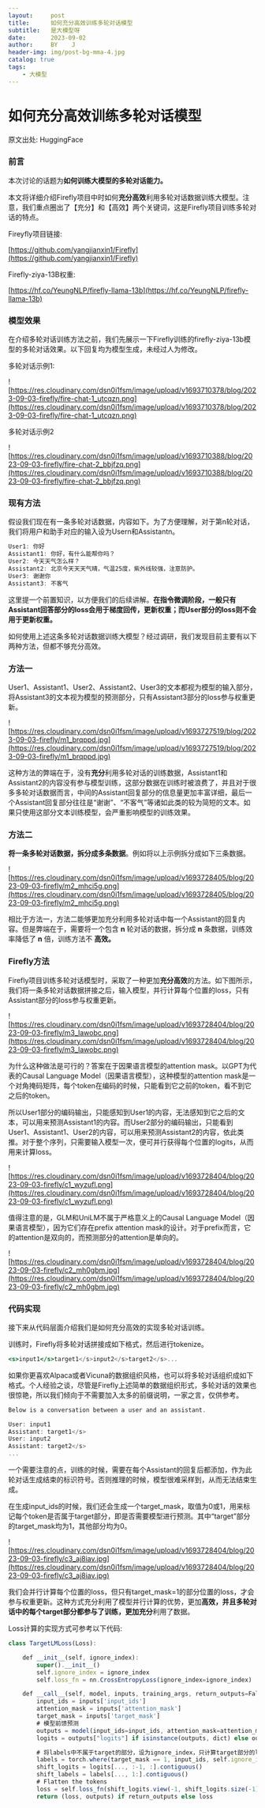 ```yaml
---
layout:     post
title:      如何充分高效训练多轮对话模型
subtitle:   是大模型呀
date:       2023-09-02
author:     BY    J
header-img: img/post-bg-mma-4.jpg
catalog: true
tags:
    - 大模型
---
```

# 如何充分高效训练多轮对话模型

原文出处: HuggingFace

### 前言

本次讨论的话题为**如何训练大模型的多轮对话能力。**

本文将详细介绍Firefly项目中时如何**充分高效**利用多轮对话数据训练大模型。注意，我们重点圈出了【充分】和【高效】两个关键词，这是Firefly项目训练多轮对话的特点。

Fireyfly项目链接:

[https://github.com/yangjianxin1/Firefly](https://github.com/yangjianxin1/Firefly)

Firefly-ziya-13B权重:

[https://hf.co/YeungNLP/firefly-llama-13b](https://hf.co/YeungNLP/firefly-llama-13b)

### 模型效果

在介绍多轮对话训练方法之前，我们先展示一下Firefly训练的firefly-ziya-13b模型的多轮对话效果。以下回复均为模型生成，未经过人为修改。

多轮对话示例1:

![https://res.cloudinary.com/dsn0i1fsm/image/upload/v1693710378/blog/2023-09-03-firefly/fire-chat-1_utcqzn.png](https://res.cloudinary.com/dsn0i1fsm/image/upload/v1693710378/blog/2023-09-03-firefly/fire-chat-1_utcqzn.png)

多轮对话示例2 

![https://res.cloudinary.com/dsn0i1fsm/image/upload/v1693710388/blog/2023-09-03-firefly/fire-chat-2_bbjfzq.png](https://res.cloudinary.com/dsn0i1fsm/image/upload/v1693710388/blog/2023-09-03-firefly/fire-chat-2_bbjfzq.png)

### 现有方法

假设我们现在有一条多轮对话数据，内容如下。为了方便理解，对于第n轮对话，我们将用户和助手对应的输入设为Usern和Assistantn。

```jsx
User1: 你好
Assistant1: 你好，有什么能帮你吗？
User2: 今天天气怎么样？
Assistant2: 北京今天天天气晴，气温25度，紫外线较强，注意防护。
User3: 谢谢你
Assistant3: 不客气
```

这里提一个前置知识，以方便我们的后续讲解。**在指令微调阶段，一般只有Assistant回答部分的loss会用于梯度回传，更新权重；而User部分的loss则不会用于更新权重。**

如何使用上述这条多轮对话数据训练大模型？经过调研，我们发现目前主要有以下两种方法，但都不够充分高效。

### 方法一

User1、Assistant1、User2、Assistant2、User3的文本都视为模型的输入部分，将Assistant3的文本视为模型的预测部分，只有Assistant3部分的loss参与权重更新。

![https://res.cloudinary.com/dsn0i1fsm/image/upload/v1693727519/blog/2023-09-03-firefly/m1_brqppd.jpg](https://res.cloudinary.com/dsn0i1fsm/image/upload/v1693727519/blog/2023-09-03-firefly/m1_brqppd.jpg)

这种方法的弊端在于，没有**充分**利用多轮对话的训练数据，Assistant1和Assistant2的内容没有参与模型训练，这部分数据在训练时被浪费了，并且对于很多多轮对话数据而言，中间的Assistant回复部分的信息量更加丰富详细，最后一个Assistant回复部分往往是“谢谢”、“不客气”等诸如此类的较为简短的文本。如果只使用这部分文本训练模型，会严重影响模型的训练效果。

### 方法二

**将一条多轮对话数据，拆分成多条数据**。例如将以上示例拆分成如下三条数据。

![https://res.cloudinary.com/dsn0i1fsm/image/upload/v1693728405/blog/2023-09-03-firefly/m2_mhci5g.png](https://res.cloudinary.com/dsn0i1fsm/image/upload/v1693728405/blog/2023-09-03-firefly/m2_mhci5g.png)

相比于方法一，方法二能够更加充分利用多轮对话中每一个Assistant的回复内容。但是弊端在于，需要将一个包含 **n** 轮对话的数据，拆分成 **n** 条数据，训练效率降低了 **n** 倍，训练方法不 **高效。**

### **Firefly方法**

Firefly项目训练多轮对话模型时，采取了一种更加**充分高效**的方法。如下图所示，我们将一条多轮对话数据拼接之后，输入模型，并行计算每个位置的loss，只有Assistant部分的loss参与权重更新。

![https://res.cloudinary.com/dsn0i1fsm/image/upload/v1693728404/blog/2023-09-03-firefly/m3_lawobc.png](https://res.cloudinary.com/dsn0i1fsm/image/upload/v1693728404/blog/2023-09-03-firefly/m3_lawobc.png)

为什么这种做法是可行的？答案在于因果语言模型的attention mask。以GPT为代表的Causal Language Model（因果语言模型），这种模型的attention mask是一个对角掩码矩阵，每个token在编码的时候，只能看到它之前的token，看不到它之后的token。

所以User1部分的编码输出，只能感知到User1的内容，无法感知到它之后的文本，可以用来预测Assistant1的内容。而User2部分的编码输出，只能看到User1、Assistant1、User2的内容，可以用来预测Assistant2的内容，依此类推。对于整个序列，只需要输入模型一次，便可并行获得每个位置的logits，从而用来计算loss。

![https://res.cloudinary.com/dsn0i1fsm/image/upload/v1693728404/blog/2023-09-03-firefly/c1_wyzufl.png](https://res.cloudinary.com/dsn0i1fsm/image/upload/v1693728404/blog/2023-09-03-firefly/c1_wyzufl.png)

值得注意的是，GLM和UniLM不属于严格意义上的Causal Language Model（因果语言模型），因为它们存在prefix attention mask的设计。对于prefix而言，它的attention是双向的，而预测部分的attention是单向的。

![https://res.cloudinary.com/dsn0i1fsm/image/upload/v1693728404/blog/2023-09-03-firefly/c2_mh0gbm.jpg](https://res.cloudinary.com/dsn0i1fsm/image/upload/v1693728404/blog/2023-09-03-firefly/c2_mh0gbm.jpg)

### **代码实现**

接下来从代码层面介绍我们是如何充分高效的实现多轮对话训练。

训练时，Firefly将多轮对话拼接成如下格式，然后进行tokenize。

```jsx
<s>input1</s>target1</s>input2</s>target2</s>...
```

如果你更喜欢Alpaca或者Vicuna的数据组织风格，也可以将多轮对话组织成如下格式。个人经验之谈，尽管是Firefly上述简单的数据组织形式，多轮对话的效果也很惊艳，所以我们倾向于不需要加入太多的前缀说明，一家之言，仅供参考。

```jsx
Below is a conversation between a user and an assistant.

User: input1
Assistant: target1</s>
User: input2
Assistant: target2</s>
...
```

一个需要注意的点，训练的时候，需要在每个Assistant的回复后都添加</s>，作为此轮对话生成结束的标识符号。否则推理的时候，模型很难采样到</s>，从而无法结束生成。

在生成input_ids的时候，我们还会生成一个target_mask，取值为0或1，用来标记每个token是否属于target部分，即是否需要模型进行预测。其中“target</s>”部分的target_mask均为1，其他部分均为0。

![https://res.cloudinary.com/dsn0i1fsm/image/upload/v1693728404/blog/2023-09-03-firefly/c3_aj8iav.jpg](https://res.cloudinary.com/dsn0i1fsm/image/upload/v1693728404/blog/2023-09-03-firefly/c3_aj8iav.jpg)

我们会并行计算每个位置的loss，但只有target_mask=1的部分位置的loss，才会参与权重更新。这种方式充分利用了模型并行计算的优势，更加**高效，**并且多轮对话中的每个target部分都参与了训练，更加**充分**利用了数据。

Loss计算的实现方式可参考以下代码:

```jsx
class TargetLMLoss(Loss):

    def __init__(self, ignore_index):
        super().__init__()
        self.ignore_index = ignore_index
        self.loss_fn = nn.CrossEntropyLoss(ignore_index=ignore_index)

    def __call__(self, model, inputs, training_args, return_outputs=False):
        input_ids = inputs['input_ids']
        attention_mask = inputs['attention_mask']
        target_mask = inputs['target_mask']
        # 模型前馈预测
        outputs = model(input_ids=input_ids, attention_mask=attention_mask, return_dict=True)
        logits = outputs["logits"] if isinstance(outputs, dict) else outputs[0]

        # 将labels中不属于target的部分，设为ignore_index，只计算target部分的loss
        labels = torch.where(target_mask == 1, input_ids, self.ignore_index)
        shift_logits = logits[..., :-1, :].contiguous()
        shift_labels = labels[..., 1:].contiguous()
        # Flatten the tokens
        loss = self.loss_fn(shift_logits.view(-1, shift_logits.size(-1)), shift_labels.view(-1))
        return (loss, outputs) if return_outputs else loss
```